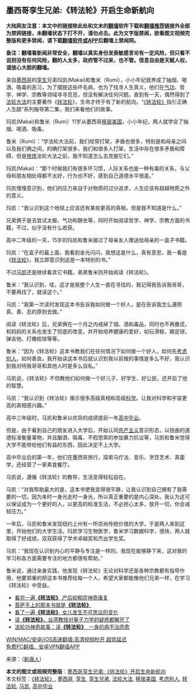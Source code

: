  <h2>墨西哥孪生兄弟:《转法轮》开启生命新航向</h2> <p class="notice"><b>大陆网友注意：本文中的链接除此处和文末的<a href="https://github.com/bannedbook/fanqiang" >翻墙</a>软件下载和<a href="https://github.com/killgcd/justmysocks/blob/master/README.md">翻墙推荐</a>链接外全部为禁网链接，未翻墙状态下打不开，请勿点击。此为文字版禁闻，欲看图文视频完整版和更多禁闻，请下载<a href="https://github.com/bannedbook/fanqiang">翻墙软件或APP</a>后翻墙上禁闻网。</p><p>备注：翻墙看新闻非常安全，翻墙以真实身份发表敏感言论有一定风险，但只看不说则没有任何风险，翻的人太多，政府管不过来，也不管。信息自由是天赋人权，请放心大胆的翻墙。</b></p>  <div class="entry"> <p></p> <p>来自<a href="https://www.bannedbook.org/bnews/tag/%e5%a2%a8%e8%a5%bf%e5%93%a5/" class="st_tag internal_tag" rel="tag" title="标签 墨西哥 下的日志">墨西哥</a>的<a href="https://www.bannedbook.org/bnews/tag/%E5%AD%AA%E7%94%9F/" class="st_tag internal_tag" rel="tag" title="标签 孪生 下的日志">孪生</a>兄弟玛凯(Makai)和鲁米（Rumi），小小年纪就养成了抽烟、喝酒、吸毒的恶习，为了摆脱这些坏毛病，也为了找寻人生真义，他们在<span class='wp_keywordlink'><a href="https://www.qi-gong.me/" title="气功修炼网" target="_blank">气功</a></span>、哲学、神学、宗教等领域寻寻觅觅，但没有解决任何问题。直到有一天，偶然得到了<a href="https://www.bannedbook.org/bnews/tag/%e6%b3%95%e8%bd%ae%e5%a4%a7%e6%b3%95/" class="st_tag internal_tag" rel="tag" title="标签 法轮大法 下的日志">法轮大法</a>的主要著作《<span class='wp_keywordlink'><a href="https://gb.falundafa.org/chigb/zfl.htm" title="《转法轮》" target="_blank">转法轮</a></span>》，生命才终于有了新的航向。“<a href="https://www.bannedbook.org/bnews/tag/%E3%80%8A%E8%BD%AC%E6%B3%95%E8%BD%AE%E3%80%8B/" class="st_tag internal_tag" rel="tag" title="标签 《转法轮》 下的日志">《转法轮》</a>指引正确人生路”系列报导第二集，我们来看他们的故事。</p> <p>玛凯(Makai)和鲁米（Rumi）11岁从墨西哥<a href="https://www.bannedbook.org/bnews/tag/%E7%A7%BB%E5%B1%85%E7%BE%8E%E5%9B%BD/" class="st_tag internal_tag" rel="tag" title="标签 移居美国 下的日志">移居美国</a>，小小年纪，两人就学会了抽烟、喝酒、吸毒。</p> <p>鲁米（Rumi）：“学法轮大法前，我们经常打架，矛盾也很多，特别是和母亲之间以及我们俩之间，的确打架很多，我们和很多人打架，生活中存在很多矛盾和障碍，但是<span class='wp_keywordlink'><a href="https://www.qi-gong.me/" title="气功修炼网" target="_blank">修炼</a></span>法轮大法之前，我不知道怎么去克服它们。”</p> <p>玛凯(Makai)：“那个时候我们有很多坏习惯，人际关系也是一种有毒的关系，与父母和朋友相处得都不太好，行为也不好，感到自己道德水平很差。”</p> <p>玛凯慢慢意识到，他们的压力来自于对物质的过分追求，人生应该有超越物质之外的意义。</p>  <p>玛凯：“我认识到这个地球上应该还有某些更高的真相，但是我不知道是什么。”</p> <p>兄弟俩于是去尝试太极、气功和静坐等，同时开始阅读哲学、神学、宗教方面的书籍，不过，似乎没有什么收获。</p> <p>高中二年级的一天，15岁的玛凯和鲁米接过了母亲友人赠送给母亲的一盒子书籍。</p> <p>玛凯：“在盒子的最上面，我看到金光闪闪，我想这是什么，真有意思，我一看是《<a href="https://www.bannedbook.org/bnews/tag/%E8%BD%AC%E6%B3%95%E8%BD%AE/" class="st_tag internal_tag" rel="tag" title="标签 转法轮 下的日志">转法轮</a>》，我立即意识到这是一本特别的书。”</p> <p>不过<a href="https://www.bannedbook.org/bnews/tag/%e9%a9%ac%e5%87%af/" class="st_tag internal_tag" rel="tag" title="标签 马凯 下的日志">马凯</a>还是继续看其它书籍。弟弟鲁米则开始阅读《转法轮》。</p> <p>鲁米：“我认识到，哇，这才是我整个人生一直在寻找的，我记得我告诉我哥哥，不要再找了，就读这个。”</p>  <p>马凯：“我第一次读时发现这本书告诉我如何做一个好人，是在告诉我怎么遵照真、善、忍的原则去做。”</p> <p>阅读《转法轮》后，兄弟俩在一个月之内戒掉了烟、酒和毒品，同时也不再撒谎，和妈妈的关系也发生了彻底的改变，并开始培养健康的爱好，如玩滑板，踢足球，弹吉他、打橄榄球等等。</p> <p>鲁米：“因为《转法轮》这本书教我们在任何情况下如何做一个好人，如何先<a href="https://www.bannedbook.org/bnews/tag/%E8%80%83%E8%99%91%E5%88%AB%E4%BA%BA/" class="st_tag internal_tag" rel="tag" title="标签 考虑别人 下的日志">考虑别人</a>，如何善良。我开始读这本书后就认识到我以前做的事情是多么不好，我认识到我对待我哥哥和其他人时是多么自私。”</p> <p>马凯说，《转法轮》不但教他们如何做一个好儿子、好学生、好公民，还开启了他的智慧。</p> <p>马凯：“我认识到《转法轮》揭示很多高级真相和高级<span class='wp_keywordlink'><a href="https://www.bannedbook.org/forum11/topic309.html" title="禁片：“科学”的棍子" target="_blank">科学</a></span>。让我对科学和宇宙更高的真相感兴趣。”</p> <p>高中三年级时，马凯和鲁米以优异的成绩提前一年<a href="https://www.bannedbook.org/bnews/tag/%E9%AB%98%E4%B8%AD%E6%AF%95%E4%B8%9A/" class="st_tag internal_tag" rel="tag" title="标签 高中毕业 下的日志">高中毕业</a>。</p>  <p>但是，由于看到自己的朋友进入大学后，开始认同<span class='wp_keywordlink'><a href="https://www.bannedbook.org/forum2/topic6177.html" title="《共产主义的终极目的》" target="_blank">共产主义</a></span>意识形态，以扭曲的道德标准衡量事物，并且酗酒、吸毒、不假思索的参加暴力抗议等，马凯和鲁米觉得大学不能带给他们有益的东西，因此决定不上大学。</p> <p>高中毕业后的第一年，他们在墨西哥旅行，探索马疗法、音乐、烹饪艺术、真菌学，还经营了一家素食餐厅。</p> <p>马凯说，遵循《转法轮》的教导，生活变得轻松自在。</p> <p>马凯：“对我帮助最大的是，这本书使我变得很平静，让我认识到自己拥有了我需要的一切，因为来时一身光走时一身光，所以真正重要的是内心深处。我认为这可以保证成为一个更好的人，以更高的标准生活，不必担心太多，放开一切，你会减轻压力。”</p> <p>一年后，马凯和鲁米发现纽约上州有一所崇尚传统价值的大学，于是两人来到这里，开始他们的大学生活。玛凯学习生物医学，鲁米学习数据科学，很快，两人就取得了好成绩，双双获得了学术卓越奖和杰出学生奖。</p> <p>马凯：“我现在认识到内心的平静与专注是一样的。我现在能够静下来，这对我的学习和各方面需要专注的地方都很有帮助。”</p>  <p>鲁米说，通过亲身实践，他发现《转法轮》无论对科学还是各种宗教都有指导作用，他要郑重的把这本书推荐给每一个人，希望大家都能像他们兄弟一样，在学习《转法轮》中受益。</p> <p></p> <ul class='op-related-articles' title='相关阅读'> <li><a href='https://www.bannedbook.org/bnews/aomi/supernatural/20200926/1403539.html' target='_blank'>看完一遍<b>《转法轮》</b>  产后抑郁症神奇康复</a></li> <li><a href='https://www.bannedbook.org/bnews/comments/20200807/1375707.html' target='_blank'>菩萨手上的那本书就是<b>《转法轮》</b></a></li> <li><a href='https://www.bannedbook.org/bnews/cbnews/20200702/1354566.html' target='_blank'>看了一遍<b>《转法轮》</b> 女儿发生不可思议的变化</a></li> <li><a href='https://www.bannedbook.org/bnews/comments/20200411/1310189.html' target='_blank'>读<b>《转法轮》</b>，台湾教授对量子力学的疑惑都解开了</a></li> <li><a href='https://www.bannedbook.org/bnews/aomi/supernatural/20200409/1309307.html' target='_blank'>法轮功神奇故事：读<b>《转法轮》</b>　一身的病不治而愈</a></li> </ul> <p class="texttj"> <a href="https://github.com/bannedbook/fanqiang/wiki/V2ray%E6%9C%BA%E5%9C%BA" target="_blank">WIN/MAC/安卓/iOS高速翻墙:高清视频秒开,超低延迟</a><br/> <a href="https://github.com/bannedbook/fanqiang/wiki/%E7%A6%81%E9%97%BB%E7%BD%91%E5%AE%89%E5%8D%93%E7%BF%BB%E5%A2%99%E6%96%B0%E9%97%BBAPP" target="_blank">免费PC翻墙、安卓VPN翻墙APP</a></p><p>来源：（<span class='wp_keywordlink_affiliate'><a href="https://www.ntdtv.com/" title="新唐人">新唐人</a></span>）</p><a name='sharetosocial'></a>       <div><b>本文的图文或视频完整版</b>：<a href='https://www.bannedbook.org/bnews/comments/20210107/1462429.html'>墨西哥孪生兄弟:《转法轮》开启生命新航向</a></div>  </div><!--END ENTRY--> <div class="postfooter"> <div>本文标签：<a href="https://www.bannedbook.org/bnews/tag/%E3%80%8A%E8%BD%AC%E6%B3%95%E8%BD%AE%E3%80%8B/" rel="tag">《转法轮》</a>, <a href="https://www.bannedbook.org/bnews/tag/%e5%a2%a8%e8%a5%bf%e5%93%a5/" rel="tag">墨西哥</a>, <a href="https://www.bannedbook.org/bnews/tag/%E5%AD%AA%E7%94%9F/" rel="tag">孪生</a>, <a href="https://www.bannedbook.org/bnews/tag/%E5%AD%AA%E7%94%9F%E5%85%84%E5%BC%9F/" rel="tag">孪生兄弟</a>, <a href="https://www.bannedbook.org/bnews/tag/%e6%b3%95%e8%bd%ae%e5%a4%a7%e6%b3%95/" rel="tag">法轮大法</a>, <a href="https://www.bannedbook.org/bnews/tag/%E7%A7%BB%E5%B1%85%E7%BE%8E%E5%9B%BD/" rel="tag">移居美国</a>, <a href="https://www.bannedbook.org/bnews/tag/%E8%80%83%E8%99%91%E5%88%AB%E4%BA%BA/" rel="tag">考虑别人</a>, <a href="https://www.bannedbook.org/bnews/tag/%E8%BD%AC%E6%B3%95%E8%BD%AE/" rel="tag">转法轮</a>, <a href="https://www.bannedbook.org/bnews/tag/%e9%a9%ac%e5%87%af/" rel="tag">马凯</a>, <a href="https://www.bannedbook.org/bnews/tag/%E9%AB%98%E4%B8%AD%E6%AF%95%E4%B8%9A/" rel="tag">高中毕业</a></div>  </div><!--END POSTFOOTER--> 